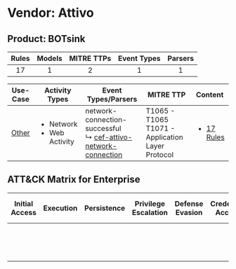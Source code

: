Vendor: Attivo
==============
Product: BOTsink
----------------
| Rules | Models | MITRE TTPs | Event Types | Parsers |
|:-----:|:------:|:----------:|:-----------:|:-------:|
|  17   |   1    |     2      |      1      |    1    |

|                Use-Case                | Activity Types                                 | Event Types/Parsers                                                                                                              | MITRE TTP                                               | Content                                                                |
|:--------------------------------------:| ---------------------------------------------- | -------------------------------------------------------------------------------------------------------------------------------- | ------------------------------------------------------- | ---------------------------------------------------------------------- |
| [Other](../../../UseCases/uc_other.md) | <ul><li>Network</li><li>Web Activity</li></ul> |  network-connection-successful<br> ↳ [cef-attivo-network-connection](Parsers/parserContent_cef-attivo-network-connection.md)<br> | T1065 - T1065<br>T1071 - Application Layer Protocol<br> | [<ul><li>17 Rules</li></ul>](Rules_Models/r_m_attivo_botsink_Other.md) |

ATT&CK Matrix for Enterprise
----------------------------
| Initial Access | Execution | Persistence | Privilege Escalation | Defense Evasion | Credential Access | Discovery | Lateral Movement | Collection | Command and Control                                                             | Exfiltration | Impact |
| -------------- | --------- | ----------- | -------------------- | --------------- | ----------------- | --------- | ---------------- | ---------- | ------------------------------------------------------------------------------- | ------------ | ------ |
|                |           |             |                      |                 |                   |           |                  |            | [Application Layer Protocol](https://attack.mitre.org/techniques/T1071)<br><br> |              |        |